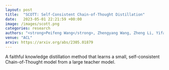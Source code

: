 ```yaml
---
layout: post
title:  "SCOTT: Self-Consistent Chain-of-Thought Distillation"
date:   2023-05-01 22:21:59 +00:00
image: /images/scott.png
categories: research
authors: "<strong>Peifeng Wang</strong>, Zhengyang Wang, Zheng Li, Yifan Gao, Bing Yin, Xiang Ren"
venue: "ACL"
arxiv: https://arxiv.org/abs/2305.01879
---
```

A faithful knowledge distillation method that learns a small, self-consistent Chain-of-Thought model from a large teacher model.
